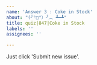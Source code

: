 ```yaml
---
name: 'Answer 3 : Coke in Stock'
about: "(╯°□°）╯︵ ┻━┻"
title: quiz|847|Coke in Stock
labels: ''
assignees: ''

---
```


Just click 'Submit new issue'.
